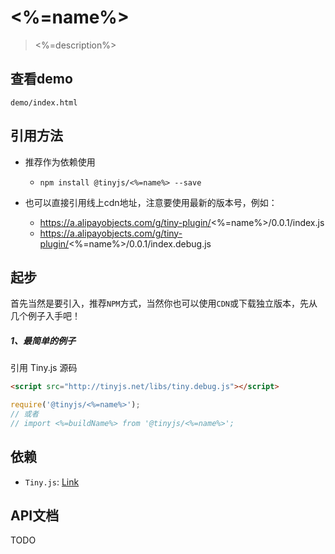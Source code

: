 # <%=name%>

> <%=description%>

## 查看demo

`demo/index.html`

## 引用方法

- 推荐作为依赖使用

  - `npm install @tinyjs/<%=name%> --save`

- 也可以直接引用线上cdn地址，注意要使用最新的版本号，例如：

  - https://a.alipayobjects.com/g/tiny-plugin/<%=name%>/0.0.1/index.js
  - https://a.alipayobjects.com/g/tiny-plugin/<%=name%>/0.0.1/index.debug.js

## 起步
首先当然是要引入，推荐`NPM`方式，当然你也可以使用`CDN`或下载独立版本，先从几个例子入手吧！

##### 1、最简单的例子

引用 Tiny.js 源码
``` html
<script src="http://tinyjs.net/libs/tiny.debug.js"></script>
```
``` js
require('@tinyjs/<%=name%>');
// 或者
// import <%=buildName%> from '@tinyjs/<%=name%>';
```

## 依赖
- `Tiny.js`: [Link](http://tinyjs.net/#/docs/api)

## API文档

TODO
